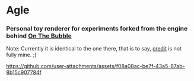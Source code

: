  # Agle
 ### Personal toy renderer for experiments forked from the engine behind [On The Bubble](https://store.steampowered.com/app/2707350/On_the_Bubble/) 

Note: Currently it is identical to the one there, that is to say, [credit](Documentation/FullCredits.md) is not fully mine. ;)

https://github.com/user-attachments/assets/f08a08ac-be7f-43a5-87ab-8b15c907784f


